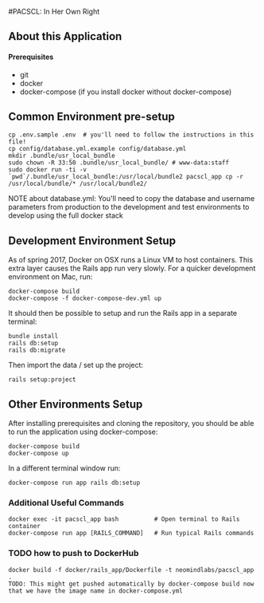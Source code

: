 #PACSCL: In Her Own Right

## About this Application

#### Prerequisites

- git
- docker
- docker-compose (if you install docker without docker-compose)

## Common Environment pre-setup

    cp .env.sample .env  # you'll need to follow the instructions in this file!
    cp config/database.yml.example config/database.yml
    mkdir .bundle/usr_local_bundle
    sudo chown -R 33:50 .bundle/usr_local_bundle/ # www-data:staff
    sudo docker run -ti -v `pwd`/.bundle/usr_local_bundle:/usr/local/bundle2 pacscl_app cp -r /usr/local/bundle/* /usr/local/bundle2/

NOTE about database.yml: You'll need to copy the database and username parameters from production to the development and test environments to develop using the full docker stack

## Development Environment Setup

As of spring 2017, Docker on OSX runs a Linux VM to host containers. This extra layer
causes the Rails app run very slowly. For a quicker development environment on Mac, run:

    docker-compose build
    docker-compose -f docker-compose-dev.yml up

It should then be possible to setup and run the Rails app in a separate terminal:

    bundle install
    rails db:setup
    rails db:migrate

Then import the data / set up the project:

    rails setup:project

## Other Environments Setup

After installing prerequisites and cloning the repository, you should be able to
run the application using docker-compose:

    docker-compose build
    docker-compose up

In a different terminal window run:

    docker-compose run app rails db:setup

### Additional Useful Commands

    docker exec -it pacscl_app bash          # Open terminal to Rails container
    docker-compose run app [RAILS_COMMAND]   # Run typical Rails commands

### TODO how to push to DockerHub ###

    docker build -f docker/rails_app/Dockerfile -t neomindlabs/pacscl_app .
    TODO: This might get pushed automatically by docker-compose build now that we have the image name in docker-compose.yml
